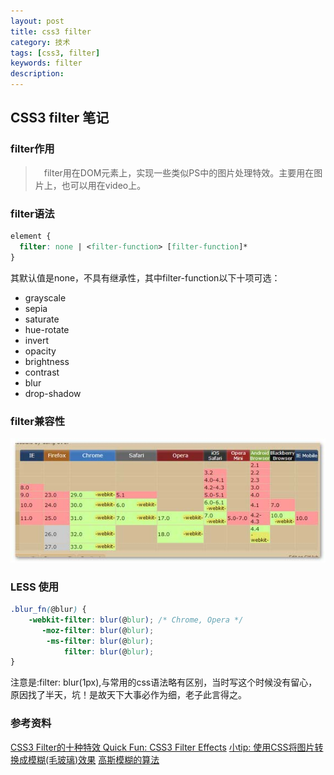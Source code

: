 ```yaml
---
layout: post
title: css3 filter
category: 技术
tags: [css3, filter]
keywords: filter
description: 
---
```


## CSS3 filter 笔记

### filter作用

>　filter用在DOM元素上，实现一些类似PS中的图片处理特效。主要用在图片上，也可以用在video上。

### filter语法

```css
element {
  filter: none | <filter-function> [filter-function]*
}
```

其默认值是none，不具有继承性，其中filter-function以下十项可选：

- grayscale
- sepia
- saturate
- hue-rotate
- invert
- opacity
- brightness
- contrast
- blur
- drop-shadow

### filter兼容性

![filter的兼容性](/../../assets/img/tech/filter.jpg)


### LESS 使用

```css
.blur_fn(@blur) {
    -webkit-filter: blur(@blur); /* Chrome, Opera */
       -moz-filter: blur(@blur);
        -ms-filter: blur(@blur);    
            filter: blur(@blur);    
}
```
注意是:filter: blur(1px),与常用的css语法略有区别，当时写这个时候没有留心，原因找了半天，坑！是故天下大事必作为细，老子此言得之。

### 参考资料
[CSS3 Filter的十种特效 ](http://www.w3cplus.com/css3/ten-effects-with-css3-filter)
[Quick Fun: CSS3 Filter Effects](http://www.girliemac.com/blog/2011/12/21/quick-fun-css3-filter-effects/)
[小tip: 使用CSS将图片转换成模糊(毛玻璃)效果](http://www.zhangxinxu.com/wordpress/2013/11/%E5%B0%8Ftip-%E4%BD%BF%E7%94%A8css%E5%B0%86%E5%9B%BE%E7%89%87%E8%BD%AC%E6%8D%A2%E6%88%90%E6%A8%A1%E7%B3%8A%E6%AF%9B%E7%8E%BB%E7%92%83%E6%95%88%E6%9E%9C/)
[高斯模糊的算法](http://www.ruanyifeng.com/blog/2012/11/gaussian_blur.html)
